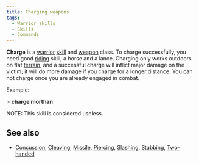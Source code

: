 ```yaml
---
title: Charging weapons
tags:
  - Warrior skills
  - Skills
  - Commands
---
```

**Charge** is a [warrior](warrior "wikilink") [skill](skill "wikilink")
and [weapon](weapon "wikilink") class. To charge successfully, you need
good [riding](ride "wikilink") skill, a horse and a lance. Charging only
works outdoors on flat [terrain](terrain "wikilink"), and a successful
charge will inflict major damage on the victim; it will do more damage
if you charge for a longer distance. You can not charge once you are
already engaged in combat.

Example:

\> **charge morthan**

NOTE: This skill is considered useless.

## See also

- [Concussion](Concussion "wikilink"), [Cleaving](Cleaving "wikilink"),
  [Missile](Missile "wikilink"), [Piercing](Piercing "wikilink"),
  [Slashing](Slashing "wikilink"), [Stabbing](Stabbing "wikilink"),
  [Two-handed](Two-handed "wikilink")
 